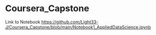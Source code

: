 # Coursera_Capstone
Link to Notebook
https://github.com/Light33-J/Coursera_Capstone/blob/main/Notebook1_AppliedDataScience.ipynb
